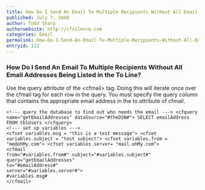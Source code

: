 ```yaml
---
title: How Do I Send An Email To Multiple Recipients Without All Email Addresses Being Listed in the To Line?
published: July 7, 2008
author: Todd Sharp
authorwebsite: http://cfsilence.com
categories: Email
permalink: How-Do-I-Send-An-Email-To-Multiple-Recipients-Without-All-Email-Addresses-Being-Listed-in-the-To-Line.html
entryid: 122
---
```


<h3>How Do I Send An Email To Multiple Recipients Without All Email Addresses Being Listed in the To Line?</h3>

<p>
Use the query attribute of the &lt;cfmail&gt; tag.  Doing this will iterate once over the cfmail tag for each row in the query.  You must specify the query column that contains the appropriate email address in the to attribute of cfmail.
</p>

<pre><code class="language-markup">&lt;!--- query the database to find out who needs the email ---&gt; &lt;cfquery name=&quot;getEmailAddresses&quot; dataSource=&quot;#theDSN#&quot;&gt; SELECT emailAddress FROM tblUsers &lt;/cfquery&gt;
&lt;!--- set up variables ---&gt;
&lt;cfset variables.msg = &quot;this is a test message&quot;&gt; &lt;cfset variables.subject = &quot;test subject&quot;&gt; &lt;cfset variables.from = &quot;me@ohMy.com&quot;&gt; &lt;cfset variables.server= &quot;mail.ohMy.com&quot;&gt;
&lt;cfmail
from=&quot;#variables.from#&quot; subject=&quot;#variables.subject#&quot; 
query=&quot;getEmailAddresses&quot;
to=&quot;#emailAddress#&quot;
server=&quot;#variables.server#&quot;&gt;
#variables.msg#
&lt;/cfmail&gt;
</code></pre>



